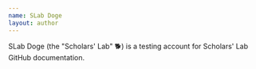 ```yaml
---
name: SLab Doge
layout: author
---
```

SLab Doge (the "Scholars' Lab" 🐕) is a testing account for Scholars' Lab GitHub documentation.

